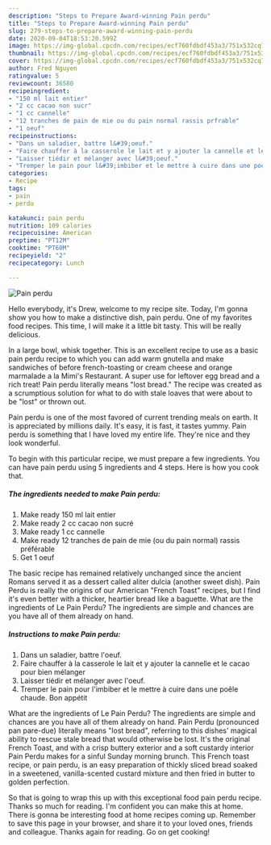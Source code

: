```yaml
---
description: "Steps to Prepare Award-winning Pain perdu"
title: "Steps to Prepare Award-winning Pain perdu"
slug: 279-steps-to-prepare-award-winning-pain-perdu
date: 2020-09-04T18:53:20.599Z
image: https://img-global.cpcdn.com/recipes/ecf760fdbdf453a3/751x532cq70/pain-perdu-photo-principale-de-la-recette.jpg
thumbnail: https://img-global.cpcdn.com/recipes/ecf760fdbdf453a3/751x532cq70/pain-perdu-photo-principale-de-la-recette.jpg
cover: https://img-global.cpcdn.com/recipes/ecf760fdbdf453a3/751x532cq70/pain-perdu-photo-principale-de-la-recette.jpg
author: Fred Nguyen
ratingvalue: 5
reviewcount: 36580
recipeingredient:
- "150 ml lait entier"
- "2 cc cacao non sucr"
- "1 cc cannelle"
- "12 tranches de pain de mie ou du pain normal rassis prfrable"
- "1 oeuf"
recipeinstructions:
- "Dans un saladier, battre l&#39;oeuf."
- "Faire chauffer à la casserole le lait et y ajouter la cannelle et le cacao pour bien mélanger"
- "Laisser tiédir et mélanger avec l&#39;oeuf."
- "Tremper le pain pour l&#39;imbiber et le mettre à cuire dans une poêle chaude. Bon appétit"
categories:
- Recipe
tags:
- pain
- perdu

katakunci: pain perdu 
nutrition: 109 calories
recipecuisine: American
preptime: "PT12M"
cooktime: "PT60M"
recipeyield: "2"
recipecategory: Lunch

---
```



![Pain perdu](https://img-global.cpcdn.com/recipes/ecf760fdbdf453a3/751x532cq70/pain-perdu-photo-principale-de-la-recette.jpg)

Hello everybody, it's Drew, welcome to my recipe site. Today, I'm gonna show you how to make a distinctive dish, pain perdu. One of my favorites food recipes. This time, I will make it a little bit tasty. This will be really delicious.

In a large bowl, whisk together. This is an excellent recipe to use as a basic pain perdu recipe to which you can add warm gnutella and make sandwiches of before french-toasting or cream cheese and orange marmalade a la Mimi&#39;s Restaurant. A super use for leftover egg bread and a rich treat! Pain perdu literally means &#34;lost bread.&#34; The recipe was created as a scrumptious solution for what to do with stale loaves that were about to be &#34;lost&#34; or thrown out.

Pain perdu is one of the most favored of current trending meals on earth. It is appreciated by millions daily. It's easy, it is fast, it tastes yummy. Pain perdu is something that I have loved my entire life. They're nice and they look wonderful.


To begin with this particular recipe, we must prepare a few ingredients. You can have pain perdu using 5 ingredients and 4 steps. Here is how you cook that.

<!--inarticleads1-->

##### The ingredients needed to make Pain perdu:

1. Make ready 150 ml lait entier
1. Make ready 2 cc cacao non sucré
1. Make ready 1 cc cannelle
1. Make ready 12 tranches de pain de mie (ou du pain normal) rassis préférable
1. Get 1 oeuf


The basic recipe has remained relatively unchanged since the ancient Romans served it as a dessert called aliter dulcia (another sweet dish). Pain Perdu is really the origins of our American &#34;French Toast&#34; recipes, but I find it&#39;s even better with a thicker, heartier bread like a baguette. What are the ingredients of Le Pain Perdu? The ingredients are simple and chances are you have all of them already on hand. 

<!--inarticleads2-->

##### Instructions to make Pain perdu:

1. Dans un saladier, battre l&#39;oeuf.
1. Faire chauffer à la casserole le lait et y ajouter la cannelle et le cacao pour bien mélanger
1. Laisser tiédir et mélanger avec l&#39;oeuf.
1. Tremper le pain pour l&#39;imbiber et le mettre à cuire dans une poêle chaude. Bon appétit


What are the ingredients of Le Pain Perdu? The ingredients are simple and chances are you have all of them already on hand. Pain Perdu (pronounced pan pare-due) literally means &#34;lost bread&#34;, referring to this dishes&#39; magical ability to rescue stale bread that would otherwise be lost. It&#39;s the original French Toast, and with a crisp buttery exterior and a soft custardy interior Pain Perdu makes for a sinful Sunday morning brunch. This French toast recipe, or pain perdu, is an easy preparation of thickly sliced bread soaked in a sweetened, vanilla-scented custard mixture and then fried in butter to golden perfection. 

So that is going to wrap this up with this exceptional food pain perdu recipe. Thanks so much for reading. I'm confident you can make this at home. There is gonna be interesting food at home recipes coming up. Remember to save this page in your browser, and share it to your loved ones, friends and colleague. Thanks again for reading. Go on get cooking!
